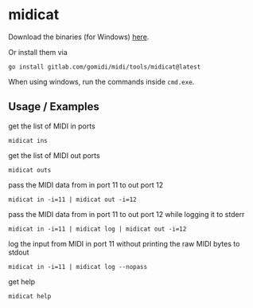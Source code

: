 # midicat

Download the binaries (for Windows) [here](https://gitlab.com/gomidi/midi/-/releases/v2.1.1).

Or install them via 

    go install gitlab.com/gomidi/midi/tools/midicat@latest

When using windows, run the commands inside `cmd.exe`.

## Usage / Examples

get the list of MIDI in ports

    midicat ins
    
get the list of MIDI out ports

    midicat outs
    
pass the MIDI data from in port 11 to out port 12 

    midicat in -i=11 | midicat out -i=12
    
pass the MIDI data from in port 11 to out port 12 while logging it to stderr

    midicat in -i=11 | midicat log | midicat out -i=12
    
log the input from MIDI in port 11 without printing the raw MIDI bytes to stdout

    midicat in -i=11 | midicat log --nopass

get help

    midicat help
